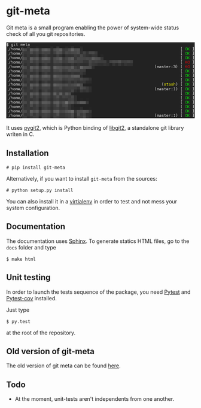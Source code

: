 git-meta
========

Git meta is a small program enabling the power of system-wide status check of
all you git repositories.

![Terminal output](docs/source/_static/terminal.png)

It uses [pygit2](https://github.com/libgit2/pygit2), which is Python binding of
[libgit2](https://github.com/libgit2/libgit2), a standalone git library writen
in C.

Installation
------------

    # pip install git-meta

Alternatively, if you want to install `git-meta` from the sources:

    # python setup.py install

You can also install it in a [virtialenv](https://github.com/pypa/virtualenv) in
order to test and not mess your system configuration.

Documentation
-------------

The documentation uses [Sphinx](http://sphinx-doc.org/). To generate statics HTML
files, go to the `docs` folder and type

    $ make html

Unit testing
------------

In order to launch the tests sequence of the package, you need
[Pytest](http://pytest.org/latest/) and
[Pytest-cov](https://pypi.python.org/pypi/pytest-cov/) installed.

Just type

    $ py.test

at the root of the repository.

Old version of git-meta
-----------------------

The old version of git meta can be found [here](https://github.com/galactics/git-meta-old).

Todo
----

* At the moment, unit-tests aren't independents from one another.
